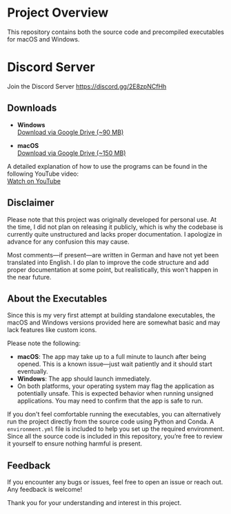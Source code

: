 # Project Overview

This repository contains both the source code and precompiled executables for macOS and Windows.

# Discord Server
Join the Discord Server https://discord.gg/2E8zpNCfHh

## Downloads

- **Windows**  
  [Download via Google Drive (~90 MB)](https://drive.google.com/file/d/1d_3T6bs0Xa7yQJuRNLLMXVvsepyLbVTF/view?usp=drive_link)

- **macOS**  
  [Download via Google Drive (~150 MB)](https://drive.google.com/file/d/19cQYu5khd-j_O_bju6LvLTTpyX4xhYHY/view?usp=drive_link)

A detailed explanation of how to use the programs can be found in the following YouTube video:  
[Watch on YouTube](<insert-your-video-link-here>)

## Disclaimer

Please note that this project was originally developed for personal use. At the time, I did not plan on releasing it publicly, which is why the codebase is currently quite unstructured and lacks proper documentation. I apologize in advance for any confusion this may cause.

Most comments—if present—are written in German and have not yet been translated into English. I do plan to improve the code structure and add proper documentation at some point, but realistically, this won't happen in the near future.

## About the Executables

Since this is my very first attempt at building standalone executables, the macOS and Windows versions provided here are somewhat basic and may lack features like custom icons.

Please note the following:
- **macOS**: The app may take up to a full minute to launch after being opened. This is a known issue—just wait patiently and it should start eventually.
- **Windows**: The app should launch immediately.
- On both platforms, your operating system may flag the application as potentially unsafe. This is expected behavior when running unsigned applications. You may need to confirm that the app is safe to run.

If you don't feel comfortable running the executables, you can alternatively run the project directly from the source code using Python and Conda. A `environment.yml` file is included to help you set up the required environment. Since all the source code is included in this repository, you’re free to review it yourself to ensure nothing harmful is present.

## Feedback

If you encounter any bugs or issues, feel free to open an issue or reach out. Any feedback is welcome!

Thank you for your understanding and interest in this project.
